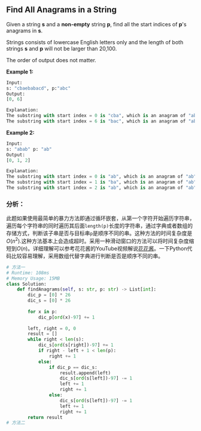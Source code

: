 ##    Find All Anagrams in a String

Given a string **s** and a **non-empty** string **p**, find all the start indices of **p**'s anagrams in **s**.

Strings consists of lowercase English letters only and the length of both strings **s** and **p** will not be larger than 20,100.

The order of output does not matter.

**Example 1:**

```python
Input:
s: "cbaebabacd", p:"abc"
Output:
[0, 6]

Explanation:
The substring with start index = 0 is "cba", which is an anagram of "abc".
The substring with start index = 6 is "bac", which is an anagram of "abc".
```

**Example 2:**

```python
Input:
s: "abab" p: "ab"
Output:
[0, 1, 2]

Explanation:
The substring with start index = 0 is "ab", which is an anagram of "ab".
The substring with start index = 1 is "ba", which is an anagram of "ab".
The substring with start index = 2 is "ab", which is an anagram of "ab".
```



### **分析：**

此题如果使用最简单的暴力方法即通过循环嵌套，从第一个字符开始遍历字符串，遍历每个字符串的同时遍历其后面`length(p)`长度的字符串，通过字典或者数组的存储方式，判断该子串是否与目标串`p`是顺序不同的串。这种方法的时间复杂度是$O(n^2)$.这种方法基本上会造成超时。采用一种滑动窗口的方法可以将时间复杂度缩短到$O(n)$。详细理解可以参考花花酱的YouTube视频解说[花花酱](https://www.youtube.com/watch?v=86fQQ7rVGxA)。一下Python代码比较容易理解，采用数组代替字典进行判断是否是顺序不同的串。

```python
# 方法一
# Runtime: 108ms
# Memory Usage: 15MB
class Solution:
    def findAnagrams(self, s: str, p: str) -> List[int]:
        dic_p = [0] * 26
        dic_s = [0] * 26
        
        for x in p:
            dic_p[ord(x)-97] += 1
            
        left, right = 0, 0
        result = []
        while right < len(s):
            dic_s[ord(s[right])-97] += 1
            if right - left + 1 < len(p):
                right += 1
            else:
                if dic_p == dic_s:
                    result.append(left)
                    dic_s[ord(s[left])-97] -= 1
                    left += 1
                    right += 1
                else:
                    dic_s[ord(s[left])-97] -= 1
                    left += 1
                    right += 1
        return result
# 方法二

```

